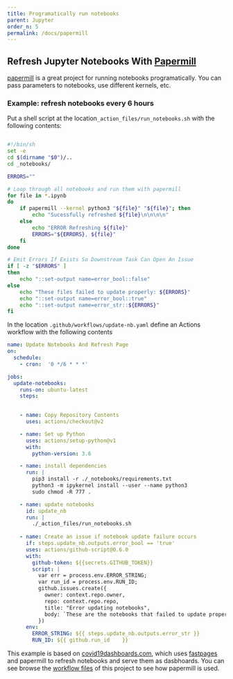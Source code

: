 ```yaml
---
title: Programatically run notebooks
parent: Jupyter
order_n: 5
permalink: /docs/papermill
---
```



## Refresh Jupyter Notebooks With [Papermill](https://github.com/nteract/papermill)

[papermill](https://github.com/nteract/papermill) is a great project for running notebooks programatically.  You can pass parameters to notebooks, use different kernels, etc.  

### Example: refresh notebooks every 6 hours

Put a shell script at the location`_action_files/run_notebooks.sh` with the following contents:

```sh

#!/bin/sh
set -e
cd $(dirname "$0")/..
cd _notebooks/

ERRORS=""

# Loop through all notebooks and run them with papermill
for file in *.ipynb
do
    if papermill --kernel python3 "${file}" "${file}"; then
        echo "Sucessfully refreshed ${file}\n\n\n\n"
    else
        echo "ERROR Refreshing ${file}"
        ERRORS="${ERRORS}, ${file}"
    fi
done

# Emit Errors If Exists So Downstream Task Can Open An Issue
if [ -z "$ERRORS" ]
then
    echo "::set-output name=error_bool::false"
else
    echo "These files failed to update properly: ${ERRORS}"
    echo "::set-output name=error_bool::true"
    echo "::set-output name=error_str::${ERRORS}"
fi
```

In the location `.github/workflows/update-nb.yaml` define an Actions workflow with the following contents

```yaml
name: Update Notebooks And Refresh Page
on:
  schedule:
    - cron:  '0 */6 * * *'

jobs:
  update-notebooks:
    runs-on: ubuntu-latest
    steps:
  

    - name: Copy Repository Contents
      uses: actions/checkout@v2

    - name: Set up Python
      uses: actions/setup-python@v1
      with:
        python-version: 3.6

    - name: install dependencies
      run: |
        pip3 install -r ./_notebooks/requirements.txt
        python3 -m ipykernel install --user --name python3
        sudo chmod -R 777 .

    - name: update notebooks
      id: update_nb
      run: |
        ./_action_files/run_notebooks.sh
        
    - name: Create an issue if notebook update failure occurs
      if: steps.update_nb.outputs.error_bool == 'true'
      uses: actions/github-script@0.6.0
      with:
        github-token: ${{secrets.GITHUB_TOKEN}}
        script: |
          var err = process.env.ERROR_STRING;
          var run_id = process.env.RUN_ID;
          github.issues.create({
            owner: context.repo.owner,
            repo: context.repo.repo,
            title: "Error updating notebooks",
            body: `These are the notebooks that failed to update properly: \n${err}\n\n See run [${run_id}](https://github.com/github/covid19-dashboard/actions/runs/${run_id}) for more details.`
          })
      env:
        ERROR_STRING: ${{ steps.update_nb.outputs.error_str }}
        RUN_ID: ${{ github.run_id	 }}

```

This example is based on [covid19dashboards.com](https://covid19dashboards.com/), which uses [fastpages](https://github.com/fastai/fastpages) and papermill to refresh notebooks and serve them as dasbhoards.  You can see browse the [workflow files](https://github.com/github/covid19-dashboard/tree/master/.github/workflows) of this project to see how papermill is used.
